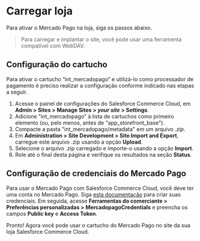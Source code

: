 # Carregar loja

Para ativar o Mercado Pago na loja, siga os passos abaixo.

> Para carregar e implantar o site, você pode usar uma ferramenta compatível com WebDAV.

## Configuração do cartucho

Para ativar o cartucho “int_mercadopago” e utilizá-lo como processador de pagamento é preciso realizar a configuração conforme indicado nas etapas a seguir.

1. Acesse o painel de configurações do Salesforce Commerce Cloud, em **Admin > Sites > Manage Sites > _your site_ > Settings**.
2. Adicione "int_mercadopago" à lista de cartuchos como primeiro elemento (ou, pelo menos, antes de "app_storefront_base").
3. Compacte a pasta "int_mercadopago/metadata" em um arquivo _.zip_.
4. Em **Administration > Site Development > Site Import and Export**, carregue este arquivo .zip usando a opção **Upload**.
5. Selecione o arquivo .zip carregado e importe-o usando a opção **Import**.
6. Role até o final desta página e verifique os resultados na seção **Status**.

## Configuração de credenciais do Mercado Pago

Para usar o Mercado Pago com Salesforce Commerce Cloud, você deve ter uma conta no Mercado Pago. Siga [esta documentação](/developers/pt/docs/salesforce-commerce-cloud/additional-content/credentials) para criar suas credenciais. Em seguida, acesse **Ferramentas do comerciante > Preferências personalizadas > MercadopagoCredentials** e preencha os campos **Public key** e **Access Token**.

Pronto! Agora você pode usar o cartucho do Mercado Pago no site da sua loja Salesforce Commerce Cloud.